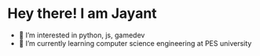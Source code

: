 <h1>Hey there! I am Jayant</h1>

- 👀 I’m interested in python, js, gamedev
- 🌱 I’m currently learning computer science engineering at PES university

<!---
jay-and-main/jay-and-main is a ✨ special ✨ repository because its `README.md` (this file) appears on your GitHub profile.
You can click the Preview link to take a look at your changes.
--->
